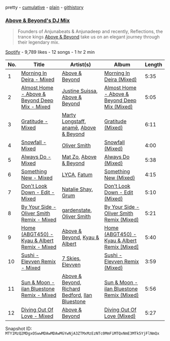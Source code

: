 pretty - [cumulative](/playlists/cumulative/37i9dQZF1DX2hiw5K39XcO.md) - [plain](/playlists/plain/37i9dQZF1DX2hiw5K39XcO) - [githistory](https://github.githistory.xyz/mackorone/spotify-playlist-archive/blob/main/playlists/plain/37i9dQZF1DX2hiw5K39XcO)

### [Above & Beyond's DJ Mix](https://open.spotify.com/playlist/37i9dQZF1DX2hiw5K39XcO)

> Founders of Anjunabeats & Anjunadeep and recently, Reflections, the trance kings <a href="spotify:artist:10gzBoINW3cLJfZUka8Zoe">Above & Beyond</a> take us on an elegant journey through their legendary mix.

[Spotify](https://open.spotify.com/user/spotify) - 9,789 likes - 12 songs - 1 hr 2 min

| No. | Title | Artist(s) | Album | Length |
|---|---|---|---|---|
| 1 | [Morning In Deira \- Mixed](https://open.spotify.com/track/329I1vtH6XEi4zkqiatAFd) | [Above & Beyond](https://open.spotify.com/artist/10gzBoINW3cLJfZUka8Zoe) | [Morning In Deira \(Mixed\)](https://open.spotify.com/album/4oMWCq4keByiJJS9kWTxDF) | 5:35 |
| 2 | [Almost Home \- Above & Beyond Deep Mix \- Mixed](https://open.spotify.com/track/1dRkpQZX0zrZpbhuRj6Bun) | [Justine Suissa](https://open.spotify.com/artist/6UKSvQC8EQZUOKtUaj5uCj), [Above & Beyond](https://open.spotify.com/artist/10gzBoINW3cLJfZUka8Zoe) | [Almost Home \- Above & Beyond Deep Mix \(Mixed\)](https://open.spotify.com/album/26hBWFyuIkd1wlSRViMRQZ) | 5:05 |
| 3 | [Gratitude \- Mixed](https://open.spotify.com/track/6l3KpUE25RGRfxPpWIlYKL) | [Marty Longstaff](https://open.spotify.com/artist/0JtMH7U9d7Z8pOSBz2U8Wn), [anamē](https://open.spotify.com/artist/3sZvCZHU2V2idOYyUl3fBi), [Above & Beyond](https://open.spotify.com/artist/10gzBoINW3cLJfZUka8Zoe) | [Gratitude \(Mixed\)](https://open.spotify.com/album/2AI9w76LKpbGwWoSybbThF) | 6:11 |
| 4 | [Snowfall \- Mixed](https://open.spotify.com/track/0OLns1zuQvYk5DTMtaTv4M) | [Oliver Smith](https://open.spotify.com/artist/2Npo4Cfm48M2uKlvxiXMic) | [Snowfall \(Mixed\)](https://open.spotify.com/album/6ndornGswh2gUEwrXKxhd9) | 4:00 |
| 5 | [Always Do \- Mixed](https://open.spotify.com/track/2Fjhrx20RJVNMaWRVcVKyS) | [Mat Zo](https://open.spotify.com/artist/2n7USVO8fO8FF8zq4kG2N1), [Above & Beyond](https://open.spotify.com/artist/10gzBoINW3cLJfZUka8Zoe) | [Always Do \(Mixed\)](https://open.spotify.com/album/399NRvMpSuURG7xsJlqiuh) | 5:38 |
| 6 | [Something New \- Mixed](https://open.spotify.com/track/6bhojJ038prVfVrGa2wNvG) | [LYCA](https://open.spotify.com/artist/4naWgrSAZPl2RsnTFdST4H), [Fatum](https://open.spotify.com/artist/3pt2vTpH1eI776oDZT1G2C) | [Something New \(Mixed\)](https://open.spotify.com/album/1NZJsVKKqnWEn4ixR3jWM5) | 4:15 |
| 7 | [Don't Look Down \- Edit \- Mixed](https://open.spotify.com/track/5yxHPc2B7Yb3vz1yTcQki2) | [Natalie Shay](https://open.spotify.com/artist/6pDapjUwN36LXMdYk0WKuQ), [Grum](https://open.spotify.com/artist/3VEqFWRt47xQAZJMBF3duQ) | [Don't Look Down \- Edit \(Mixed\)](https://open.spotify.com/album/754ielczhUD52z8T7eyWMP) | 5:10 |
| 8 | [By Your Side \- Oliver Smith Remix \- Mixed](https://open.spotify.com/track/2YkIfmd6ryE6qhID1Hdk0t) | [gardenstate](https://open.spotify.com/artist/1XcPIHqirx1Jaxm2bAxMeV), [Oliver Smith](https://open.spotify.com/artist/2Npo4Cfm48M2uKlvxiXMic) | [By Your Side \- Oliver Smith Remix \(Mixed\)](https://open.spotify.com/album/1iG3sL8y5dWw7oGG4NI6eJ) | 5:21 |
| 9 | [Home \(ABGT450\) \- Kyau & Albert Remix \- Mixed](https://open.spotify.com/track/7fwDREYlIVcwAzwIT2osAu) | [Above & Beyond](https://open.spotify.com/artist/10gzBoINW3cLJfZUka8Zoe), [Kyau & Albert](https://open.spotify.com/artist/0pyi4vNCq5T6GgV1rt7ncc) | [Home \(ABGT450\) \- Kyau & Albert Remix \[Mixed\]](https://open.spotify.com/album/7LrS54Fean9MBS6mHULCpm) | 5:40 |
| 10 | [Sushi \- Elevven Remix \- Mixed](https://open.spotify.com/track/7skaDiU3xfqwlku7gsdVjs) | [7 Skies](https://open.spotify.com/artist/2mmqhYDTD0weseyXUf1QJ5), [Elevven](https://open.spotify.com/artist/1x72oeaWJ5kdXMXZoq0Icu) | [Sushi \- Elevven Remix \(Mixed\)](https://open.spotify.com/album/5CqGK0LlbZ5TA4g0roPuYv) | 3:59 |
| 11 | [Sun & Moon \- ilan Bluestone Remix \- Mixed](https://open.spotify.com/track/3FS1EoxxXZ9m0h6mMPpmPx) | [Above & Beyond](https://open.spotify.com/artist/10gzBoINW3cLJfZUka8Zoe), [Richard Bedford](https://open.spotify.com/artist/5JbD3IL6449LrMT8ct6KTB), [Ilan Bluestone](https://open.spotify.com/artist/1yoZuH2j43vVSWsOwYuQyn) | [Sun & Moon \- ilan Bluestone Remix \(Mixed\)](https://open.spotify.com/album/1UGpvymeHDUg3Yhipu4iJd) | 5:56 |
| 12 | [Diving Out Of Love \- Mixed](https://open.spotify.com/track/1Ttd9It2EhGD9erf47oc6h) | [Above & Beyond](https://open.spotify.com/artist/10gzBoINW3cLJfZUka8Zoe) | [Diving Out Of Love \(Mixed\)](https://open.spotify.com/album/0Tk9xD9RCnLcOFsYUd15j2) | 5:27 |

Snapshot ID: `MTY1MzQ2MDgxOSwwMDAwMDAwMGYwNjA3ZTMxMzEzNTc0MmFiMTQxNmE3MTk5YjFlNmQx`
